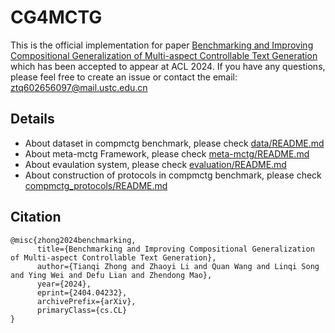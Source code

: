# CG4MCTG
This is the official implementation for paper [Benchmarking and Improving Compositional Generalization of Multi-aspect Controllable Text Generation](https://arxiv.org/pdf/2404.04232.pdf) which has been accepted to appear at ACL 2024. If you have any questions, please feel free to create an issue or contact the email: ztq602656097@mail.ustc.edu.cn

## Details
- About dataset in compmctg benchmark, please check [data/README.md](https://github.com/tqzhong/CG4MCTG/tree/main/data)
- About meta-mctg Framework, please check [meta-mctg/README.md](https://github.com/tqzhong/CG4MCTG/tree/main/meta-mctg)
- About evaulation system, please check [evaluation/README.md](https://github.com/tqzhong/CG4MCTG/tree/main/evaluation)
- About construction of protocols in compmctg benchmark, please check [compmctg_protocols/README.md](https://github.com/Zhaoyi-Li21/compmctg_protocols)


## Citation
```
@misc{zhong2024benchmarking,
      title={Benchmarking and Improving Compositional Generalization of Multi-aspect Controllable Text Generation}, 
      author={Tianqi Zhong and Zhaoyi Li and Quan Wang and Linqi Song and Ying Wei and Defu Lian and Zhendong Mao},
      year={2024},
      eprint={2404.04232},
      archivePrefix={arXiv},
      primaryClass={cs.CL}
}
```
